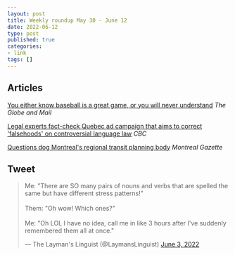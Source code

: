 ```yaml
---
layout: post
title: Weekly roundup May 30 - June 12
date: 2022-06-12
type: post
published: true
categories:
- link
tags: []
---
```


## Articles

[You either know baseball is a great game, or you will never understand](https://www.theglobeandmail.com/life/first-person/article-you-either-know-baseball-is-a-great-game-or-you-will-never-understand/ "You either know baseball is a great game, or you will never understand. By Karen Raymer") *The Globe and Mail*

[Legal experts fact-check Quebec ad campaign that aims to correct 'falsehoods' on controversial language law](https://www.cbc.ca/news/canada/montreal/legal-experts-fact-check-quebec-ad-campaign-that-aims-to-correct-falsehoods-on-controversial-language-law-1.6474927 "Legal experts fact-check Quebec ad campaign that aims to correct 'falsehoods' on controversial language law. By Steve Rukavina") *CBC*

[Questions dog Montreal's regional transit planning body](https://montrealgazette.com/opinion/columnists/hanes-questions-dog-montreals-regional-transit-planning-body "Hanes: Questions dog Montreal's regional transit planning body") *Montreal Gazette*

## Tweet

<blockquote class="twitter-tweet" data-conversation="none" data-dnt="true"><p lang="en" dir="ltr">Me: &quot;There are SO many pairs of nouns and verbs that are spelled the same but have different stress patterns!&quot;<br><br>Them: &quot;Oh wow! Which ones?&quot;<br><br>Me: &quot;Oh LOL I have no idea, call me in like 3 hours after I&#39;ve suddenly remembered them all at once.&quot;</p>&mdash; The Layman&#39;s Linguist (@LaymansLinguist) <a href="https://twitter.com/LaymansLinguist/status/1532605688073142272?ref_src=twsrc%5Etfw">June 3, 2022</a></blockquote> <script async src="https://platform.twitter.com/widgets.js" charset="utf-8"></script>
